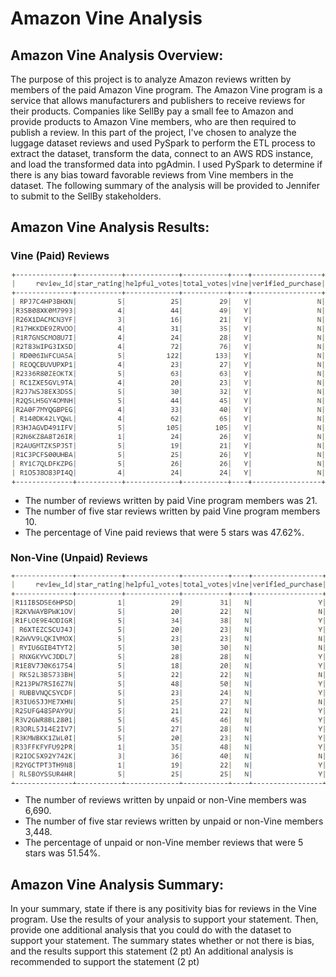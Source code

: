 # Amazon Vine Analysis

## **Amazon Vine Analysis Overview:** 
The purpose of this project is to analyze Amazon reviews written by members of the paid Amazon Vine program. The Amazon Vine program is a service that allows manufacturers and publishers to receive reviews for their products. Companies like SellBy pay a small fee to Amazon and provide products to Amazon Vine members, who are then required to publish a review. In this part of the project, I've chosen to analyze the luggage dataset reviews and used PySpark to perform the ETL process to extract the dataset, transform the data, connect to an AWS RDS instance, and load the transformed data into pgAdmin. I used PySpark to determine if there is any bias toward favorable reviews from Vine members in the dataset.  The following summary of the analysis will be provided to Jennifer to submit to the SellBy stakeholders.

## **Amazon Vine Analysis Results:**
 ### Vine (Paid) Reviews
 
 ![paidreviews_df](Images/paidreviews_df.PNG)
 
 - The number of reviews written by paid Vine program members was 21.  
 - The number of five star reviews written by paid Vine program members 10. 
 - The percentage of Vine paid reviews that were 5 stars was 47.62%. 
 
 ### Non-Vine (Unpaid) Reviews 
 
 ![unpaidreviews_df](Images/unpaidreviews_df.PNG)
 
 - The number of reviews written by unpaid or non-Vine members was 6,690.  
 - The number of five star reviews written by unpaid or non-Vine members 3,448. 
 - The percentage of unpaid or non-Vine member reviews that were 5 stars was 51.54%.


## **Amazon Vine Analysis Summary:** 
In your summary, state if there is any positivity bias for reviews in the Vine program. Use the results of your analysis to support your statement. Then, provide one additional analysis that you could do with the dataset to support your statement.
The summary states whether or not there is bias, and the results support this statement (2 pt)
An additional analysis is recommended to support the statement (2 pt)




